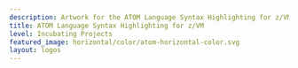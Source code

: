 ```yaml
---
description: Artwork for the ATOM Language Syntax Highlighting for z/VM project
title: ATOM Language Syntax Highlighting for z/VM
level: Incubating Projects
featured_image: horizontal/color/atom-horizontal-color.svg
layout: logos
---
```

